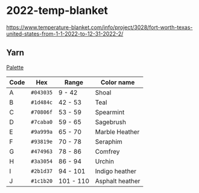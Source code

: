 # 2022-temp-blanket

https://www.temperature-blanket.com/info/project/3028/fort-worth-texas-united-states-from-1-1-2022-to-12-31-2022-2/

## Yarn

[Palette](https://www.crochet.com/yarn/palette/c/5420132)

| Code | Hex | Range | Color name |
|------|-----|-------|------------|
| A | `#043035` | 9 - 42 | Shoal |
| B | `#1d484c` | 42 - 53 | Teal |
| C | `#70806f` | 53 - 59 | Spearmint |
| D | `#7caba0` | 59 - 65 | Sagebrush |
| E | `#9a999a` | 65 - 70 | Marble Heather |
| F | `#93819e` | 70 - 78 | Seraphim |
| G | `#474963` | 78 - 86 | Comfrey |
| H | `#3a3054` | 86 - 94 | Urchin |
| I | `#2b1d37` | 94 - 101 | Indigo heather |
| J | `#1c1b20` | 101 - 110 | Asphalt heather |
